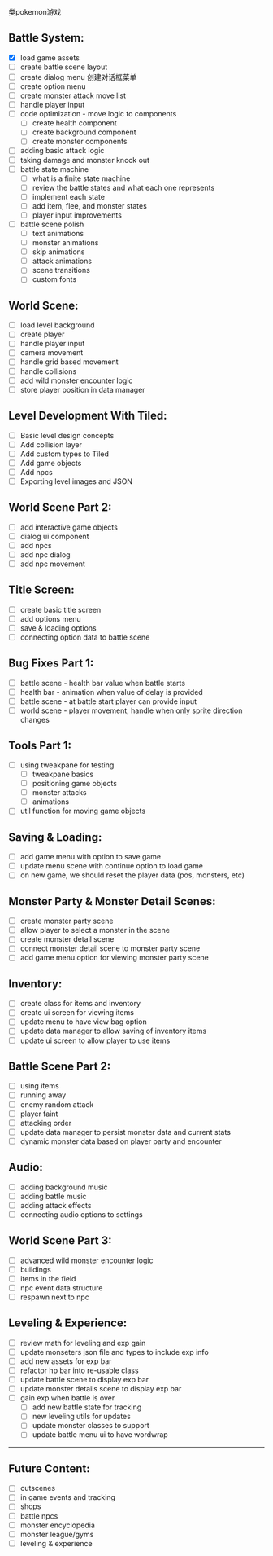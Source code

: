 类pokemon游戏
## Battle System:
  - [x] load game assets
  - [ ] create battle scene layout
  - [ ] create dialog menu 创建对话框菜单
  - [ ] create option menu
  - [ ] create monster attack move list
  - [ ] handle player input
  - [ ] code optimization - move logic to components
    - [ ] create health component
    - [ ] create background component
    - [ ] create monster components
  - [ ] adding basic attack logic
  - [ ] taking damage and monster knock out
  - [ ] battle state machine
    - [ ] what is a finite state machine
    - [ ] review the battle states and what each one represents
    - [ ] implement each state
    - [ ] add item, flee, and monster states
    - [ ] player input improvements
 - [ ] battle scene polish
    - [ ] text animations
    - [ ] monster animations
    - [ ] skip animations
    - [ ] attack animations
    - [ ] scene transitions
    - [ ] custom fonts

## World Scene:
  - [ ] load level background
  - [ ] create player
  - [ ] handle player input
  - [ ] camera movement
  - [ ] handle grid based movement
  - [ ] handle collisions
  - [ ] add wild monster encounter logic
  - [ ] store player position in data manager

## Level Development With Tiled:
  - [ ] Basic level design concepts
  - [ ] Add collision layer
  - [ ] Add custom types to Tiled
  - [ ] Add game objects
  - [ ] Add npcs
  - [ ] Exporting level images and JSON

## World Scene Part 2:
  - [ ] add interactive game objects
  - [ ] dialog ui component
  - [ ] add npcs
  - [ ] add npc dialog
  - [ ] add npc movement

## Title Screen:
  - [ ] create basic title screen
  - [ ] add options menu
  - [ ] save & loading options
  - [ ] connecting option data to battle scene

## Bug Fixes Part 1:
  - [ ] battle scene - health bar value when battle starts
  - [ ] health bar - animation when value of delay is provided
  - [ ] battle scene - at battle start player can provide input
  - [ ] world scene - player movement, handle when only sprite direction changes

## Tools Part 1:
  - [ ] using tweakpane for testing
    - [ ] tweakpane basics
    - [ ] positioning game objects
    - [ ] monster attacks
    - [ ] animations
  - [ ] util function for moving game objects

## Saving & Loading:
  - [ ] add game menu with option to save game
  - [ ] update menu scene with continue option to load game
  - [ ] on new game, we should reset the player data (pos, monsters, etc)

## Monster Party & Monster Detail Scenes:
  - [ ] create monster party scene
  - [ ] allow player to select a monster in the scene
  - [ ] create monster detail scene
  - [ ] connect monster detail scene to monster party scene
  - [ ] add game menu option for viewing monster party scene

## Inventory:
  - [ ] create class for items and inventory
  - [ ] create ui screen for viewing items
  - [ ] update menu to have view bag option
  - [ ] update data manager to allow saving of inventory items
  - [ ] update ui screen to allow player to use items

## Battle Scene Part 2:
  - [ ] using items
  - [ ] running away
  - [ ] enemy random attack
  - [ ] player faint
  - [ ] attacking order
  - [ ] update data manager to persist monster data and current stats
  - [ ] dynamic monster data based on player party and encounter

## Audio:
  - [ ] adding background music
  - [ ] adding battle music
  - [ ] adding attack effects
  - [ ] connecting audio options to settings

## World Scene Part 3:
  - [ ] advanced wild monster encounter logic
  - [ ] buildings
  - [ ] items in the field
  - [ ] npc event data structure
  - [ ] respawn next to npc

## Leveling & Experience:
  - [ ] review math for leveling and exp gain
  - [ ] update monseters json file and types to include exp info
  - [ ] add new assets for exp bar
  - [ ] refactor hp bar into re-usable class
  - [ ] update battle scene to display exp bar
  - [ ] update monster details scene to display exp bar
  - [ ] gain exp when battle is over
    - [ ] add new battle state for tracking
    - [ ] new leveling utils for updates
    - [ ] update monster classes to support
    - [ ] update battle menu ui to have wordwrap

-------------------------------

## Future Content:
  - [ ] cutscenes
  - [ ] in game events and tracking
  - [ ] shops
  - [ ] battle npcs
  - [ ] monster encyclopedia
  - [ ] monster league/gyms
  - [ ] leveling & experience
